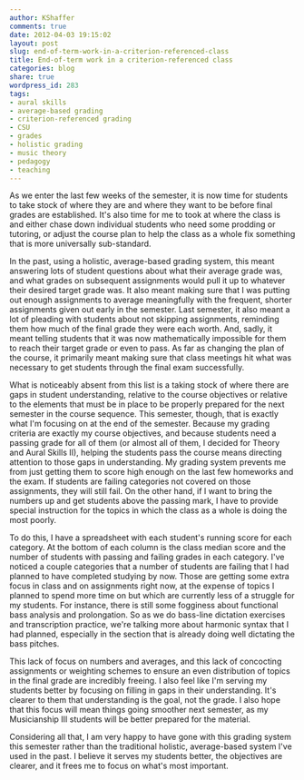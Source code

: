 ```yaml
---
author: KShaffer
comments: true
date: 2012-04-03 19:15:02
layout: post
slug: end-of-term-work-in-a-criterion-referenced-class
title: End-of-term work in a criterion-referenced class
categories: blog
share: true
wordpress_id: 283
tags:
- aural skills
- average-based grading
- criterion-referenced grading
- CSU
- grades
- holistic grading
- music theory
- pedagogy
- teaching
---
```


As we enter the last few weeks of the semester, it is now time for students to take stock of where they are and where they want to be before final grades are established. It's also time for me to took at where the class is and either chase down individual students who need some prodding or tutoring, or adjust the course plan to help the class as a whole fix something that is more universally sub-standard.

In the past, using a holistic, average-based grading system, this meant answering lots of student questions about what their average grade was, and what grades on subsequent assignments would pull it up to whatever their desired target grade was. It also meant making sure that I was putting out enough assignments to average meaningfully with the frequent, shorter assignments given out early in the semester. Last semester, it also meant a lot of pleading with students about not skipping assignments, reminding them how much of the final grade they were each worth. And, sadly, it meant telling students that it was now mathematically impossible for them to reach their target grade or even to pass. As far as changing the plan of the course, it primarily meant making sure that class meetings hit what was necessary to get students through the final exam successfully.

What is noticeably absent from this list is a taking stock of where there are gaps in student understanding, relative to the course objectives or relative to the elements that must be in place to be properly prepared for the next semester in the course sequence. This semester, though, that is exactly what I'm focusing on at the end of the semester. Because my grading criteria are exactly my course objectives, and because students need a passing grade for all of them (or almost all of them, I decided for Theory and Aural Skills II), helping the students pass the course means directing attention to those gaps in understanding. My grading system prevents me from just getting them to score high enough on the last few homeworks and the exam. If students are failing categories not covered on those assignments, they will still fail. On the other hand, if I want to bring the numbers up and get students above the passing mark, I have to provide special instruction for the topics in which the class as a whole is doing the most poorly.

To do this, I have a spreadsheet with each student's running score for each category. At the bottom of each column is the class median score and the number of students with passing and failing grades in each category. I've noticed a couple categories that a number of students are failing that I had planned to have completed studying by now. Those are getting some extra focus in class and on assignments right now, at the expense of topics I planned to spend more time on but which are currently less of a struggle for my students. For instance, there is still some fogginess about functional bass analysis and prolongation. So as we do bass-line dictation exercises and transcription practice, we're talking more about harmonic syntax that I had planned, especially in the section that is already doing well dictating the bass pitches.

This lack of focus on numbers and averages, and this lack of concocting assignments or weighting schemes to ensure an even distribution of topics in the final grade are incredibly freeing. I also feel like I'm serving my students better by focusing on filling in gaps in their understanding. It's clearer to them that understanding is the goal, not the grade. I also hope that this focus will mean things going smoother next semester, as my Musicianship III students will be better prepared for the material.

Considering all that, I am very happy to have gone with this grading system this semester rather than the traditional holistic, average-based system I've used in the past. I believe it serves my students better, the objectives are clearer, and it frees me to focus on what's most important.
